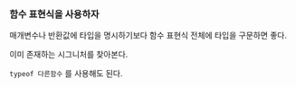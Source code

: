 ### 함수 표현식을 사용하자

매개변수나 반환값에 타입을 명시하기보다
함수 표현식 전체에 타입을 구문하면 좋다.

이미 존재하는 시그니처를 찾아본다.

`typeof 다른함수` 를 사용해도 된다.